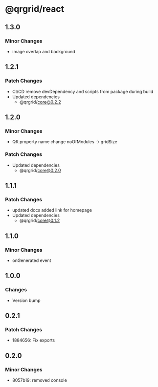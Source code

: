 # @qrgrid/react

## 1.3.0

### Minor Changes

- image overlap and background

## 1.2.1

### Patch Changes

- CI/CD remove devDependency and scripts from package during build
- Updated dependencies
  - @qrgrid/core@0.2.2

## 1.2.0

### Minor Changes

- QR property name change noOfModules -> gridSize

### Patch Changes

- Updated dependencies
  - @qrgrid/core@0.2.0

## 1.1.1

### Patch Changes

- updated docs added link for homepage
- Updated dependencies
  - @qrgrid/core@0.1.2

## 1.1.0

### Minor Changes

- onGenerated event

## 1.0.0

### Changes

- Version bump

## 0.2.1

### Patch Changes

- 1884656: Fix exports

## 0.2.0

### Minor Changes

- 8057b19: removed console
